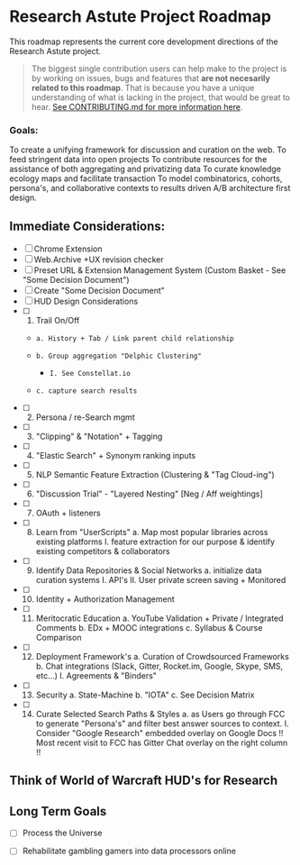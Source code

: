 Research Astute Project Roadmap
===
This roadmap represents the current core development directions of the Research Astute project.

> The biggest single contribution users can help make to the project is by working on issues, bugs and features
that **are not necesarily related to this roadmap**. That is because you have a unique understanding of what is lacking in the project,
that would be great to hear. [See CONTRIBUTING.md for more information here](CONTRIBUTING.md).

### Goals:
To create a unifying framework for discussion and curation on the web.
To feed stringent data into open projects
To contribute resources for the assistance of both aggregating and privatizing data 
To curate knowledge ecology maps and facilitate transaction
To model combinatorics, cohorts, persona's, and collaborative contexts to results driven A/B architecture first design.

## Immediate Considerations:
 - [ ] Chrome Extension
 - [ ] Web.Archive +UX revision checker
 - [ ] Preset URL & Extension Management System (Custom Basket - See "Some Decision Document")
 - [ ] Create "Some Decision Document"
 - [ ] HUD Design Considerations
 - [ ] 1. Trail On/Off
     *     a. History + Tab / Link parent child relationship
     *     b. Group aggregation "Delphic Clustering"
       *     I. See Constellat.io
     *     c. capture search results          
  - [ ] 2. Persona / re-Search mgmt
  - [ ] 3. "Clipping" & "Notation" + Tagging
  - [ ] 4. "Elastic Search" + Synonym ranking inputs
  - [ ] 5. NLP Semantic Feature Extraction (Clustering & "Tag Cloud-ing")
  - [ ] 6. "Discussion Trial" - "Layered Nesting" [Neg / Aff weightings]
  - [ ] 7. OAuth + listeners
  - [ ] 8. Learn from "UserScripts"
          a. Map most popular libraries across existing platforms
            I. feature extraction for our purpose & identify existing competitors & collaborators
  - [ ] 9. Identify Data Repositories & Social Networks
          a. initialize data curation systems
            I. API's
            II. User private screen saving + Monitored
  - [ ] 10. Identity + Authorization Management
  - [ ] 11. Meritocratic Education
          a. YouTube Validation + Private / Integrated Comments
          b. EDx + MOOC integrations
          c. Syllabus & Course Comparison
  - [ ] 12. Deployment Framework's
          a. Curation of Crowdsourced Frameworks
          b. Chat integrations (Slack, Gitter, Rocket.im, Google, Skype, SMS, etc...)
            I. Agreements & "Binders"
  - [ ] 13. Security
          a. State-Machine
          b. "IOTA"
          c. See Decision Matrix
  - [ ] 14. Curate Selected Search Paths & Styles 
          a. as Users go through FCC to generate "Persona's" and filter best answer sources to context.
            I. Consider "Google Research" embedded overlay on Google Docs
              !! Most recent visit to FCC has Gitter Chat overlay on the right column !! 
              
## Think of World of Warcraft HUD's for Research
  
  ## Long Term Goals
   - [ ] Process the Universe
   - [ ] Rehabilitate gambling gamers into data processors online
   
